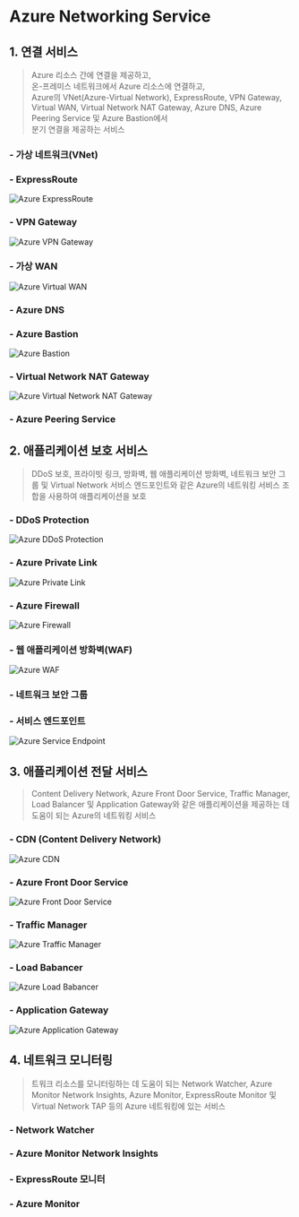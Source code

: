 # Azure Networking Service

## 1. 연결 서비스
> Azure 리소스 간에 연결을 제공하고, <br>
  온-프레미스 네트워크에서 Azure 리소스에 연결하고, <br>
  Azure의 VNet(Azure-Virtual Network), ExpressRoute, VPN Gateway, Virtual WAN, 
  Virtual Network NAT Gateway, Azure DNS, Azure Peering Service 및 Azure Bastion에서 <br>
  분기 연결을 제공하는 서비스

### - 가상 네트워크(VNet)
### - ExpressRoute
<img src="https://docs.microsoft.com/en-us/azure/networking/fundamentals/media/networking-overview/expressroute-connection-overview.png" title="Azure ExpressRoute" alt="Azure ExpressRoute"></img><br/>

### - VPN Gateway
<img src="https://docs.microsoft.com/en-us/azure/networking/fundamentals/media/networking-overview/vpngateway-multisite-connection-diagram.png" title="Azure VPN Gateway" alt="Azure VPN Gateway"></img><br/>

### - 가상 WAN
<img src="https://docs.microsoft.com/en-us/azure/networking/fundamentals/media/networking-overview/virtualwan1.png" title="Azure Virtual WAN" alt="Azure Virtual WAN"></img><br/>

### - Azure DNS
### - Azure Bastion
<img src="https://docs.microsoft.com/en-us/azure/networking/fundamentals/media/networking-overview/architecture.png" title="Azure Bastion" alt="Azure Bastion"></img><br/>

### - Virtual Network NAT Gateway
<img src="https://docs.microsoft.com/en-us/azure/networking/fundamentals/media/networking-overview/flow-map.png" title="Azure Virtual Network NAT Gateway" alt="Azure Virtual Network NAT Gateway"></img><br/>

### - Azure Peering Service

## 2. 애플리케이션 보호 서비스
> DDoS 보호, 프라이빗 링크, 방화벽, 웹 애플리케이션 방화벽, 네트워크 보안 그룹 및 Virtual Network 서비스 엔드포인트와 같은 Azure의 네트워킹 서비스 조합을 사용하여 애플리케이션을 보호

### - DDoS Protection
<img src="https://docs.microsoft.com/en-us/azure/networking/fundamentals/media/networking-overview/ddos-protection.png" title="Azure DDoS Protection" alt="Azure DDoS Protection"></img><br/>

### - Azure Private Link
<img src="https://docs.microsoft.com/en-us/azure/networking/fundamentals/media/networking-overview/private-endpoint.png" title="Azure Private Link" alt="Azure Private Link"></img><br/>

### - Azure Firewall
<img src="https://docs.microsoft.com/en-us/azure/networking/fundamentals/media/networking-overview/firewall-threat.png" title="Azure Firewall" alt="Azure Firewall"></img><br/>

### - 웹 애플리케이션 방화벽(WAF)
<img src="https://docs.microsoft.com/en-us/azure/networking/fundamentals/media/networking-overview/waf-overview.png" title="Azure WAF" alt="Azure WAF"></img><br/>

### - 네트워크 보안 그룹
### - 서비스 엔드포인트
<img src="https://docs.microsoft.com/en-us/azure/networking/fundamentals/media/networking-overview/vnet-service-endpoints-overview.png" title="Azure Service Endpoint" alt="Azure Service Endpoint"></img><br/>

## 3. 애플리케이션 전달 서비스
> Content Delivery Network, Azure Front Door Service, Traffic Manager, Load Balancer 및 Application Gateway와 같은 애플리케이션을 제공하는 데 도움이 되는 Azure의 네트워킹 서비스

### - CDN (Content Delivery Network)
<img src="https://docs.microsoft.com/en-us/azure/networking/fundamentals/media/networking-overview/cdn-overview.png" title="Azure CDN" alt="Azure CDN"></img><br/>

### - Azure Front Door Service
<img src="https://docs.microsoft.com/en-us/azure/networking/fundamentals/media/networking-overview/front-door-visual-diagram.png" title="Azure Front Door Service" alt="Azure Front Door Service"></img><br/>

### - Traffic Manager
<img src="https://docs.microsoft.com/en-us/azure/networking/fundamentals/media/networking-overview/priority.png" title="Azure Traffic Manager" alt="Azure Traffic Manager"></img><br/>

### - Load Babancer
<img src="https://docs.microsoft.com/en-us/azure/networking/fundamentals/media/networking-overview/load-balancer.png" title="Azure Load Babancer" alt="Azure Load Babancer"></img><br/>

### - Application Gateway
<img src="https://docs.microsoft.com/en-us/azure/networking/fundamentals/media/networking-overview/figure1-720.png" title="Azure Application Gateway" alt="Azure Application Gateway"></img><br/>

## 4. 네트워크 모니터링
> 트워크 리소스를 모니터링하는 데 도움이 되는 Network Watcher, Azure Monitor Network Insights, Azure Monitor, ExpressRoute Monitor 및 Virtual Network TAP 등의 Azure 네트워킹에 있는 서비스

### - Network Watcher
### - Azure Monitor Network Insights
### - ExpressRoute 모니터
### - Azure Monitor
